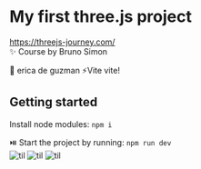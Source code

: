 # My first three.js project

https://threejs-journey.com/
<br />
✨ Course by Bruno Simon

👾 erica de guzman
⚡Vite vite!

## Getting started
Install node modules:
`npm i`

⏯️ Start the project by running:
`npm run dev`<br/>
![til](/06/exercise/src/myCub3.gif)
![til](/06/exercise/src/myHamburger.gif)
![til](/06/exercise/src/hauntedhouse.gif)
